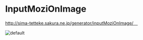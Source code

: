 # InputMoziOnImage

http://sima-tetteke.sakura.ne.jp/generator/inputMoziOnImage/　

![default](https://user-images.githubusercontent.com/32039881/53296567-e90f1980-3854-11e9-8f1a-d7cbe7698c12.JPG)
